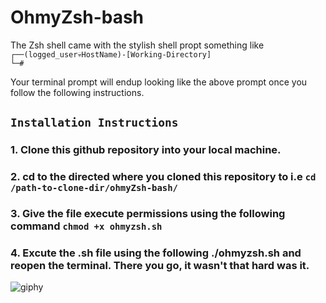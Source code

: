 # OhmyZsh-bash
The Zsh shell came with the stylish shell propt something like <br>
`┌──(logged_user💀HostName)-[Working-Directory]` <br>
`└─# ` 

Your terminal prompt will endup looking like the above prompt once you follow the following instructions.
## `Installation Instructions` <br>
### 1. Clone this github repository into your local machine. <br>
### 2. cd to the directed where you cloned this repository to i.e `cd /path-to-clone-dir/ohmyZsh-bash/` <br>
### 3. Give the file execute permissions using the following command `chmod +x ohmyzsh.sh`
### 4. Excute the .sh file using the following ./ohmyzsh.sh and reopen the terminal. There you go, it wasn't that hard was it.

![giphy](https://media.giphy.com/media/FlWgXEtj5aM5G/giphy.gif)
